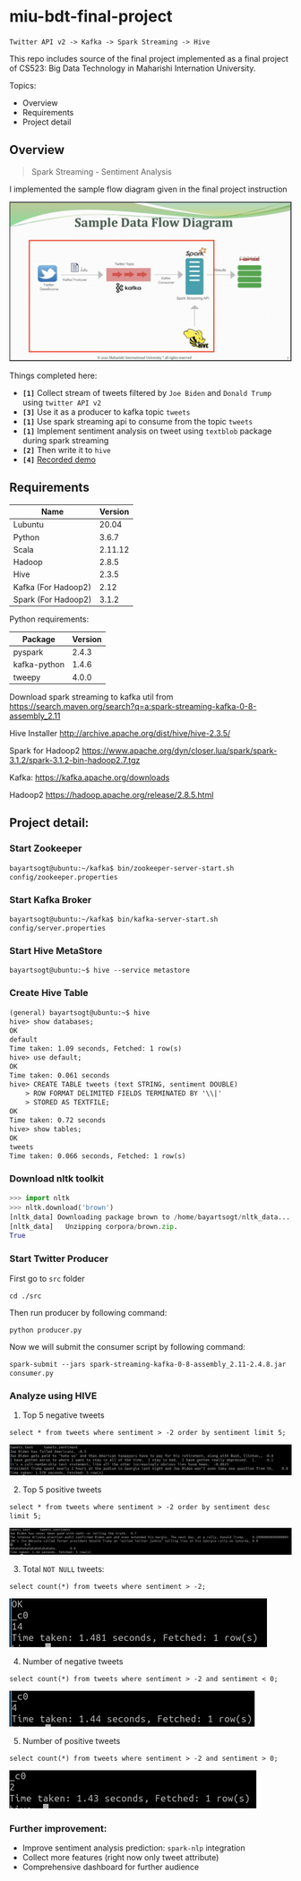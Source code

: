 # miu-bdt-final-project
`Twitter API v2 -> Kafka -> Spark Streaming -> Hive`

This repo includes source of the final project implemented as a final project of CS523: Big Data Technology in Maharishi Internation University.


Topics:
* Overview
* Requirements
* Project detail

## Overview

> Spark Streaming - Sentiment Analysis

I implemented the sample flow diagram given in the final project instruction

![Data Flow](./images/data_flow_diagram.png)

Things completed here:
- **`[1]`** Collect stream of tweets filtered by `Joe Biden` and `Donald Trump` using `twitter API v2`
- **`[3]`** Use it as a producer to kafka topic `tweets`
- **`[1]`** Use spark streaming api to consume from the topic `tweets`
- **`[1]`** Implement sentiment analysis on tweet using `textblob` package during spark streaming
- **`[2]`** Then write it to `hive`
- **`[4]`** [Recorded demo]()

## Requirements

| Name | Version |
| - | - |
| Lubuntu | 20.04 |
| Python | 3.6.7 |
| Scala | 2.11.12 |
| Hadoop | 2.8.5 |
| Hive | 2.3.5 |
| Kafka (For Hadoop2) | 2.12 |
| Spark (For Hadoop2) | 3.1.2 |

Python requirements:

| Package | Version |
| - | - |
| pyspark | 2.4.3 |
| kafka-python | 1.4.6 |
| tweepy | 4.0.0 |

Download spark streaming to kafka util from 
https://search.maven.org/search?q=a:spark-streaming-kafka-0-8-assembly_2.11

Hive Installer
http://archive.apache.org/dist/hive/hive-2.3.5/

Spark for Hadoop2
https://www.apache.org/dyn/closer.lua/spark/spark-3.1.2/spark-3.1.2-bin-hadoop2.7.tgz

Kafka:
https://kafka.apache.org/downloads

Hadoop2
https://hadoop.apache.org/release/2.8.5.html


## Project detail:
### Start Zookeeper
```
bayartsogt@ubuntu:~/kafka$ bin/zookeeper-server-start.sh config/zookeeper.properties
```

### Start Kafka Broker
```
bayartsogt@ubuntu:~/kafka$ bin/kafka-server-start.sh config/server.properties
```
### Start Hive MetaStore 
```
bayartsogt@ubuntu:~$ hive --service metastore
```

### Create Hive Table
```
(general) bayartsogt@ubuntu:~$ hive
hive> show databases;
OK
default
Time taken: 1.09 seconds, Fetched: 1 row(s)
hive> use default;
OK
Time taken: 0.061 seconds
hive> CREATE TABLE tweets (text STRING, sentiment DOUBLE)
    > ROW FORMAT DELIMITED FIELDS TERMINATED BY '\\|'
    > STORED AS TEXTFILE;
OK
Time taken: 0.72 seconds
hive> show tables;
OK
tweets
Time taken: 0.066 seconds, Fetched: 1 row(s)
```
### Download nltk toolkit
```python
>>> import nltk
>>> nltk.download('brown')
[nltk_data] Downloading package brown to /home/bayartsogt/nltk_data...
[nltk_data]   Unzipping corpora/brown.zip.
True
```
### Start Twitter Producer

First go to `src` folder
```
cd ./src
```

Then run producer by following command:
```
python producer.py
```

Now we will submit the consumer script by following command:
```
spark-submit --jars spark-streaming-kafka-0-8-assembly_2.11-2.4.8.jar consumer.py
```


### Analyze using HIVE

1. Top 5 negative tweets
```
select * from tweets where sentiment > -2 order by sentiment limit 5;
```

![ALT](images/hive_top_5_negative.png)

2. Top 5 positive tweets
```
select * from tweets where sentiment > -2 order by sentiment desc limit 5;
```
![ALT](images/hive_top_5_positive.png)

3. Total `NOT NULL` tweets:
```
select count(*) from tweets where sentiment > -2;
```
![ALT](images/hive_number_of_not_null.png)


4. Number of negative tweets
```
select count(*) from tweets where sentiment > -2 and sentiment < 0;
```
![ALT](images/hive_number_of_negative.png)

5. Number of positive tweets
```
select count(*) from tweets where sentiment > -2 and sentiment > 0;
```
![ALT](images/hive_number_of_positive.png)

### Further improvement:
- Improve sentiment analysis prediction: `spark-nlp` integration
- Collect more features (right now only tweet attribute)
- Comprehensive dashboard for further audience